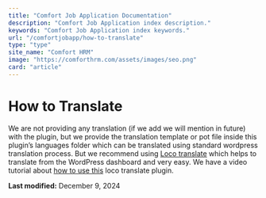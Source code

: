 ```yaml
---
title: "Comfort Job Application Documentation"
description: "Comfort Job Application index description."
keywords: "Comfort Job Application index keywords."
url: "/comfortjobapp/how-to-translate"
type: "type"
site_name: "Comfort HRM"
image: "https://comforthrm.com/assets/images/seo.png"
card: "article"
---
```

# How to Translate

We are not providing any translation (if we add we will mention in future) with the plugin, but we provide the translation template or pot file inside this plugin’s languages folder which can be translated using standard wordpress translation process. But we recommend using [Loco translate](https://wordpress.org/plugins/loco-translate/) which helps to translate from the WordPress dashboard and very easy. We have a video tutorial about [how to use this](https://www.youtube.com/watch?v=yOkEzvjx6PM) loco translate plugin.


**Last modified:** December 9, 2024